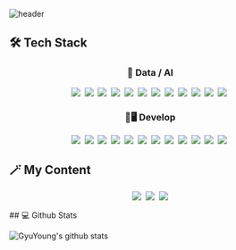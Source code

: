 ![header](https://capsule-render.vercel.app/api?type=soft&color=auto&height=150&section=header&text=Gyuyoungcho&fontSize=70&animation=twinkling)

## 🛠 Tech Stack
<h3 align="center">🤖 Data / AI </h3>
<p align="center">
<img src="https://img.shields.io/badge/Python-3766AB?style=flat-square&logo=Python&logoColor=white"/></a>&nbsp
<img src="https://img.shields.io/badge/R-276DC3?style=flat-square&logo=R&logoColor=white"/></a>&nbsp 
<img src="https://img.shields.io/badge/Numpy-013243?style=flat-square&logo=numpy&logoColor=white"/></a>&nbsp 
<img src="https://img.shields.io/badge/Pandas-150458?style=flat-square&logo=pandas&logoColor=white"/></a>&nbsp 
<img src="https://img.shields.io/badge/Scikit-learn-F7931E?style=flat-square&logo=scikit-learn&logoColor=white"/></a>&nbsp 
<img src="https://img.shields.io/badge/Pytorch-EE4C2C?style=flat-square&logo=pytorch&logoColor=white"/></a>&nbsp 
<img src="https://img.shields.io/badge/Tensorflow-F7931E?style=flat-square&logo=tensorflow&logoColor=white"/></a>&nbsp 
<img src="https://img.shields.io/badge/Anaconda-44A833?style=flat-square&logo=anaconda&logoColor=white"/></a>&nbsp 
<img src="https://img.shields.io/badge/Sqlite-003B57?style=flat-square&logo=sqlite&logoColor=white"/></a>&nbsp 
<img src="https://img.shields.io/badge/Selenium-43B02A?style=flat-square&logo=selenium&logoColor=white"/></a>&nbsp 
<img src="https://img.shields.io/badge/Kaggle-20BEFFA?style=flat-square&logo=kaggle&logoColor=white"/></a>&nbsp 
<img src="https://img.shields.io/badge/Object%20Detection-00D8E0?style=flat-square&logo=imagej&logoColor=white"/></a>&nbsp 
</p>

<h3 align="center">🤖🖥️ Develop </h3>
<p align="center">
<img src="https://img.shields.io/badge/Python-3766AB?style=flat-square&logo=Python&logoColor=white"/></a>&nbsp
<img src="https://img.shields.io/badge/Java-007396?style=flat-square&logo=Java&logoColor=white"/></a>&nbsp
<img src="https://img.shields.io/badge/Html5-E34F26?style=flat-square&logo=html5&logoColor=white"/></a>&nbsp 
<img src="https://img.shields.io/badge/css-1572B6?style=flat-square&logo=css3&logoColor=white"/></a>&nbsp 
<img src="https://img.shields.io/badge/Javascript-ffb13b?style=flat-square&logo=javascript&logoColor=white"/></a>&nbsp 
<img src="https://img.shields.io/badge/Vue.js-4FC08D?style=flat-square&logo=vue.js&logoColor=white"/></a>&nbsp 
<img src="https://img.shields.io/badge/Sass-CC6699?style=flat-square&logo=sass&logoColor=white"/></a>&nbsp 
<img src="https://img.shields.io/badge/SpringBoot-6DB33F?style=flat-square&logo=Spring&logoColor=white"/></a>&nbsp 
<img src="https://img.shields.io/badge/Django-092E20?style=flat-square&logo=Django&logoColor=white"/></a>&nbsp 
<img src="https://img.shields.io/badge/Flask-000000?style=flat-square&logo=flask&logoColor=white"/></a>&nbsp 
<img src="https://img.shields.io/badge/Mysql-E6B91E?style=flat-square&logo=MySql&logoColor=white"/></a>&nbsp  
<img src="https://img.shields.io/badge/Docker-2496ED?style=flat-square&logo=docker&logoColor=white"/></a>&nbsp 
</p>

## 🪄 My Content

<p align="center">
  <a href="https://gyuyoungcho.github.io/about/"><img src="https://img.shields.io/badge/About%20me-E4405F?style=flat-square&logo=Vimeo&logoColor=white&link=https://gyuyoungcho.github.io/about/"/></a>&nbsp
  <a href="https://gyuyoungcho.github.io/portfolio/"><img src="https://img.shields.io/badge/Portfolio-c6dada?style=flat-square&logo=microsoft word&logoColor=white&link=https://gyuyoungcho.github.io/portfolio/"/></a>&nbsp
  <a href="mailto:viliketh1s98@naver.com"><img src="https://img.shields.io/badge/Gmail-d14836?style=flat-square&logo=Gmail&logoColor=white&link=rbud613@gmail.com"/></a>
</p>
## 💻 Github Stats

![GyuYoung's github stats](https://github-readme-stats.vercel.app/api?username=GyuYoungCho&show_icons=true&theme=tokyonight)

